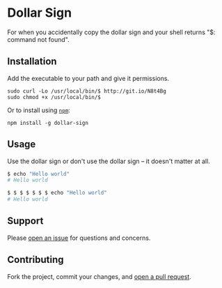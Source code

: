 Dollar Sign
=============================

For when you accidentally copy the dollar sign and your shell returns "$: command not found".

## Installation

Add the executable to your path and give it permissions.

```
sudo curl -Lo /usr/local/bin/$ http://git.io/N8t4Bg
sudo chmod +x /usr/local/bin/$
```

Or to install using [`npm`](https://www.npmjs.com/):

```
npm install -g dollar-sign
```

## Usage

Use the dollar sign or don't use the dollar sign – it doesn't matter at all.

```sh
$ echo "Hello world"
# Hello world

$ $ $ $ $ $ $ echo "Hello world"
# Hello world
```

## Support

Please [open an issue](https://github.com/fraction/dollar-sign/new) for questions and concerns.

## Contributing

Fork the project, commit your changes, and [open a pull request](https://github.com/fraction/dollar-sign/compare/).
